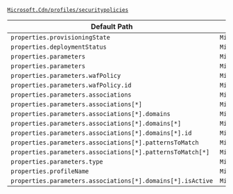 [`Microsoft.Cdn/profiles/securitypolicies`](https://docs.microsoft.com/en-us/azure/templates/microsoft.cdn/profiles/securitypolicies)

| Default Path | Alias |
|---|---|
| `properties.provisioningState` | `Microsoft.Cdn/profiles/securityPolicies/provisioningState` |
| `properties.deploymentStatus` | `Microsoft.Cdn/profiles/securityPolicies/deploymentStatus` |
| `properties.parameters` | `Microsoft.Cdn/profiles/securityPolicies/parameters.WebApplicationFirewall` |
| `properties.parameters` | `Microsoft.Cdn/profiles/securityPolicies/parameters` |
| `properties.parameters.wafPolicy` | `Microsoft.Cdn/profiles/securityPolicies/parameters.WebApplicationFirewall.wafPolicy` |
| `properties.parameters.wafPolicy.id` | `Microsoft.Cdn/profiles/securityPolicies/parameters.WebApplicationFirewall.wafPolicy.id` |
| `properties.parameters.associations` | `Microsoft.Cdn/profiles/securityPolicies/parameters.WebApplicationFirewall.associations` |
| `properties.parameters.associations[*]` | `Microsoft.Cdn/profiles/securityPolicies/parameters.WebApplicationFirewall.associations[*]` |
| `properties.parameters.associations[*].domains` | `Microsoft.Cdn/profiles/securityPolicies/parameters.WebApplicationFirewall.associations[*].domains` |
| `properties.parameters.associations[*].domains[*]` | `Microsoft.Cdn/profiles/securityPolicies/parameters.WebApplicationFirewall.associations[*].domains[*]` |
| `properties.parameters.associations[*].domains[*].id` | `Microsoft.Cdn/profiles/securityPolicies/parameters.WebApplicationFirewall.associations[*].domains[*].id` |
| `properties.parameters.associations[*].patternsToMatch` | `Microsoft.Cdn/profiles/securityPolicies/parameters.WebApplicationFirewall.associations[*].patternsToMatch` |
| `properties.parameters.associations[*].patternsToMatch[*]` | `Microsoft.Cdn/profiles/securityPolicies/parameters.WebApplicationFirewall.associations[*].patternsToMatch[*]` |
| `properties.parameters.type` | `Microsoft.Cdn/profiles/securityPolicies/parameters.type` |
| `properties.profileName` | `Microsoft.Cdn/profiles/securityPolicies/profileName` |
| `properties.parameters.associations[*].domains[*].isActive` | `Microsoft.Cdn/profiles/securityPolicies/parameters.WebApplicationFirewall.associations[*].domains[*].isActive` |

